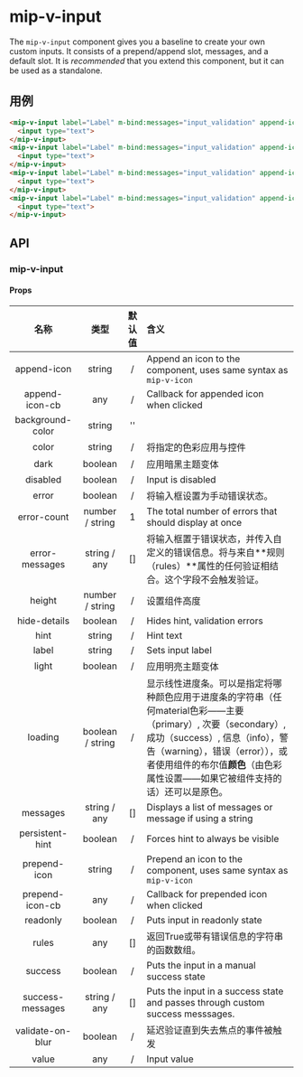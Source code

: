 # mip-v-input

The `mip-v-input` component gives you a baseline to create your own custom inputs. It consists of a prepend/append slot, messages, and a default slot. It is _recommended_ that you extend this component, but it can be used as a standalone.

## 用例

```html
<mip-v-input label="Label" m-bind:messages="input_validation" append-icon="close" prepend-icon="phone">
  <input type="text">
</mip-v-input>
<mip-v-input label="Label" m-bind:messages="input_validation" append-icon="close" prepend-icon="phone" m-bind:loading="input_loading">
  <input type="text">
</mip-v-input>
<mip-v-input label="Label" m-bind:messages="input_validation" append-icon="close" prepend-icon="phone" error="true">
  <input type="text">
</mip-v-input>
<mip-v-input label="Label" m-bind:messages="input_validation" append-icon="close" prepend-icon="phone" disabled="true">
  <input type="text">
</mip-v-input>
```

## API

### mip-v-input

#### Props

名称|类型|默认值|含义
:--:|:--:|:--:|:---
append-icon|string|/|Append an icon to the component, uses same syntax as `mip-v-icon`
append-icon-cb|any|/|Callback for appended icon when clicked
background-color|string|''|
color|string|/|将指定的色彩应用与控件
dark|boolean|/|应用暗黑主题变体
disabled|boolean|/|Input is disabled
error|boolean|/|将输入框设置为手动错误状态。
error-count|number / string|1|The total number of errors that should display at once
error-messages|string / any|[]|将输入框置于错误状态，并传入自定义的错误信息。将与来自**规则（rules）**属性的任何验证相结合。这个字段不会触发验证。
height|number / string|/|设置组件高度
hide-details|boolean|/|Hides hint, validation errors
hint|string|/|Hint text
label|string|/|Sets input label
light|boolean|/|应用明亮主题变体
loading|boolean / string|/|显示线性进度条。可以是指定将哪种颜色应用于进度条的字符串（任何material色彩——主要（primary）, 次要（secondary）, 成功（success）, 信息（info），警告（warning），错误（error）），或者使用组件的布尔值**颜色**（由色彩属性设置——如果它被组件支持的话）还可以是原色。
messages|string / any|[]|Displays a list of messages or message if using a string
persistent-hint|boolean|/|Forces hint to always be visible
prepend-icon|string|/|Prepend an icon to the component, uses same syntax as `mip-v-icon`
prepend-icon-cb|any|/|Callback for prepended icon when clicked
readonly|boolean|/|Puts input in readonly state
rules|any|[]|返回True或带有错误信息的字符串的函数数组。
success|boolean|/|Puts the input in a manual success state
success-messages|string / any|[]|Puts the input in a success state and passes through custom success messsages.
validate-on-blur|boolean|/|延迟验证直到失去焦点的事件被触发
value|any|/|Input value

